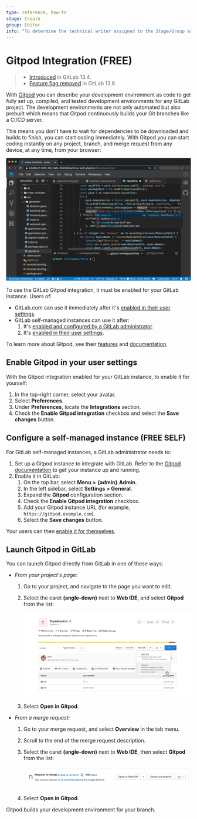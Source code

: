 ```yaml
---
type: reference, how-to
stage: Create
group: Editor
info: "To determine the technical writer assigned to the Stage/Group associated with this page, see https://about.gitlab.com/handbook/engineering/ux/technical-writing/#assignments"
---
```


# Gitpod Integration **(FREE)**

> - [Introduced](https://gitlab.com/gitlab-org/gitlab/-/issues/228893) in GitLab 13.4.
> - [Feature flag removed](https://gitlab.com/gitlab-org/gitlab/-/258206) in GitLab 13.8

With [Gitpod](https://gitpod.io/) you can describe your development environment as code to get fully
set up, compiled, and tested development environments for any GitLab project. The development
environments are not only automated but also prebuilt which means that Gitpod continuously builds
your Git branches like a CI/CD server.

This means you don't have to wait for dependencies to be downloaded and builds to finish, you can start
coding immediately. With Gitpod you can start coding instantly on any project, branch, and merge
request from any device, at any time, from your browser:

![Gitpod interface](img/gitpod_web_interface_v13_4.png)

To use the GitLab Gitpod integration, it must be enabled for your GitLab instance. Users of:

- GitLab.com can use it immediately after it's [enabled in their user settings](#enable-gitpod-in-your-user-settings).
- GitLab self-managed instances can use it after:
  1. It's [enabled and configured by a GitLab administrator](#configure-a-self-managed-instance).
  1. It's [enabled in their user settings](#enable-gitpod-in-your-user-settings).

To learn more about Gitpod, see their [features](https://www.gitpod.io/features/) and
[documentation](https://www.gitpod.io/docs/).

## Enable Gitpod in your user settings

With the Gitpod integration enabled for your GitLab instance, to enable it for yourself:

1. In the top-right corner, select your avatar.
1. Select **Preferences**.
1. Under **Preferences**, locate the **Integrations** section.
1. Check the **Enable Gitpod integration** checkbox and select the **Save changes** button.

## Configure a self-managed instance **(FREE SELF)**

For GitLab self-managed instances, a GitLab administrator needs to:

1. Set up a Gitpod instance to integrate with GitLab. Refer to the [Gitpod documentation](https://www.gitpod.io/docs/self-hosted/latest/self-hosted/)
   to get your instance up and running.
1. Enable it in GitLab:
   1. On the top bar, select **Menu >** **{admin}** **Admin**.
   1. In the left sidebar, select **Settings > General**.
   1. Expand the **Gitpod** configuration section.
   1. Check the **Enable Gitpod integration** checkbox.
   1. Add your Gitpod instance URL (for example, `https://gitpod.example.com`).
   1. Select the **Save changes** button.

Your users can then [enable it for themselves](#enable-gitpod-in-your-user-settings).

## Launch Gitpod in GitLab

You can launch Gitpod directly from GitLab in one of these ways:

- *From your project's page:*
  1. Go to your project, and navigate to the page you want to edit.
  1. Select the caret **(angle-down)** next to **Web IDE**, and select **Gitpod**
     from the list:

     ![Gitpod Button on Project Page](img/gitpod_button_project_page_v13_4.png)

  1. Select **Open in Gitpod**.
- *From a merge request:*
  1. Go to your merge request, and select **Overview** in the tab menu.
  1. Scroll to the end of the merge request description.
  1. Select the caret **(angle-down)** next to **Web IDE**, then select **Gitpod**
     from the list:

     ![Gitpod button on the merge request page](img/gitpod-button_v14_2.png)

  1. Select **Open in Gitpod**.

Gitpod builds your development environment for your branch.
